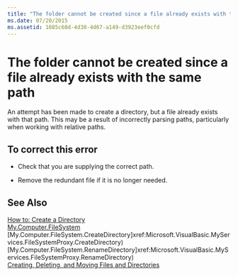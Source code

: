 ```yaml
---
title: "The folder cannot be created since a file already exists with the same path"
ms.date: 07/20/2015
ms.assetid: 1085c60d-4d38-4d67-a149-d3923eef0cfd
---
```

# The folder cannot be created since a file already exists with the same path
An attempt has been made to create a directory, but a file already exists with that path. This may be a result of incorrectly parsing paths, particularly when working with relative paths.  
  
## To correct this error  
  
- Check that you are supplying the correct path.  
  
- Remove the redundant file if it is no longer needed.  
  
## See Also  
 [How to: Create a Directory](../../visual-basic/developing-apps/programming/drives-directories-files/how-to-create-a-directory.md)  
 [My.Computer.FileSystem](xref:Microsoft.VisualBasic.FileIO.FileSystem)  
 [My.Computer.FileSystem.CreateDirectory]xref:Microsoft.VisualBasic.MyServices.FileSystemProxy.CreateDirectory)  
 [My.Computer.FileSystem.RenameDirectory]xref:Microsoft.VisualBasic.MyServices.FileSystemProxy.RenameDirectory)  
 [Creating, Deleting, and Moving Files and Directories](../../visual-basic/developing-apps/programming/drives-directories-files/creating-deleting-and-moving-files-and-directories.md)
